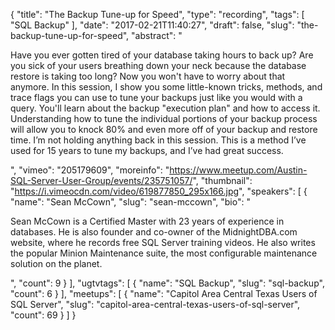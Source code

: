 {
  "title": "The Backup Tune-up for Speed",
  "type": "recording",
  "tags": [
    "SQL Backup"
  ],
  "date": "2017-02-21T11:40:27",
  "draft": false,
  "slug": "the-backup-tune-up-for-speed",
  "abstract": "<p>Have you ever gotten tired of your database taking hours to back up? Are you sick of your users breathing down your neck because the database restore is taking too long? Now you won't have to worry about that anymore. In this session, I show you some little-known tricks, methods, and trace flags you can use to tune your backups just like you would with a query. You'll learn about the backup \"execution plan\" and how to access it. Understanding how to tune the individual portions of your backup process will allow you to knock 80% and even more off of your backup and restore time. I’m not holding anything back in this session. This is a method I’ve used for 15 years to tune my backups, and I’ve had great success.</p>",
  "vimeo": "205179609",
  "moreinfo": "https://www.meetup.com/Austin-SQL-Server-User-Group/events/235751057/",
  "thumbnail": "https://i.vimeocdn.com/video/619877850_295x166.jpg",
  "speakers": [
    {
      "name": "Sean McCown",
      "slug": "sean-mccown",
      "bio": "<p>Sean McCown is a Certified Master with 23 years of experience in databases. He is also founder and co-owner of the MidnightDBA.com website, where he records free SQL Server training videos. He also writes the popular Minion Maintenance suite, the most configurable maintenance solution on the planet.</p>",
      "count": 9
    }
  ],
  "ugtvtags": [
    {
      "name": "SQL Backup",
      "slug": "sql-backup",
      "count": 6
    }
  ],
  "meetups": [
    {
      "name": "Capitol Area Central Texas Users of SQL Server",
      "slug": "capitol-area-central-texas-users-of-sql-server",
      "count": 69
    }
  ]
}